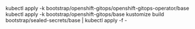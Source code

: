 kubectl apply -k bootstrap/openshift-gitops/openshift-gitops-operator/base
kubectl apply -k bootstrap/openshift-gitops/base
kustomize build bootstrap/sealed-secrets/base | kubectl apply -f -
